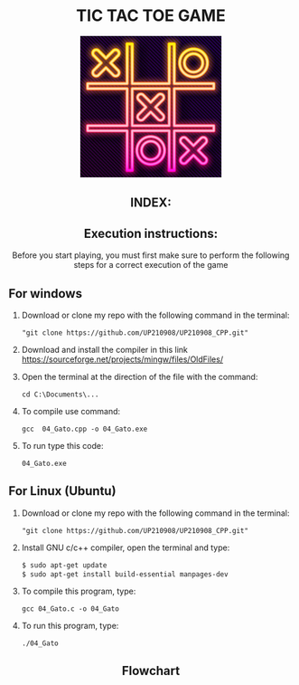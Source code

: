 <div align= "center">

<h1> TIC TAC TOE GAME </h1>

<img src="../imagenes/gatoimagen1.png" height="250" width="250">
 <h2>INDEX:</h2>  
  
</div align="center">
   
<div align="center">
  <h2>Execution instructions:</h2>
  Before you start playing, you must first make sure to perform the following steps for a correct execution of the game
</div align="center">

<h2>For windows</h2>

1. Download or clone my repo with the following command in the terminal:
   
       "git clone https://github.com/UP210908/UP210908_CPP.git"

2. Download and install the compiler in this link https://sourceforge.net/projects/mingw/files/OldFiles/ 
3. Open the terminal at the direction of the file with the command:

       cd C:\Documents\...

4. To compile use command:

       gcc  04_Gato.cpp -o 04_Gato.exe

5. To run type this code:

       04_Gato.exe

<h2> For Linux (Ubuntu)</h2>

1. Download or clone my repo with the following command in the terminal:
   
       "git clone https://github.com/UP210908/UP210908_CPP.git"

2. Install GNU c/c++ compiler, open the terminal and type:

       $ sudo apt-get update
       $ sudo apt-get install build-essential manpages-dev

3. To compile this program, type:

       gcc 04_Gato.c -o 04_Gato

4. To run this program, type:
   
       ./04_Gato

<div align="center">

 <h2>Flowchart</h2>
 <a href=" "
 
</div align="center">
